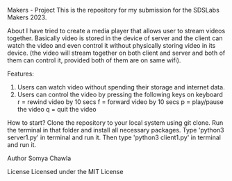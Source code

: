 Makers - Project
This is the repository for my submission for the SDSLabs Makers 2023.

About
I have tried to create a media player that allows user to stream videos together. Basically video is stored in the device of server and the client can watch the video and even control it without physically storing video in its device. (the video will stream together on both client and server and both of them can control it, provided both of them are on same wifi). 

Features:
1. Users can watch video without spending their storage and internet data.
2. Users can control the video by pressing the following keys on keyboard
   r = rewind video by 10 secs
   f = forward video by 10 secs
   p = play/pause the video
   q = quit the video

How to start?
Clone the repository to your local system using git clone.
Run the terminal in that folder and install all necessary packages.
Type 'python3 server1.py' in terminal and run it.
Then type 'python3 client1.py' in terminal and run it.

Author
Somya Chawla

License
Licensed under the MIT License
